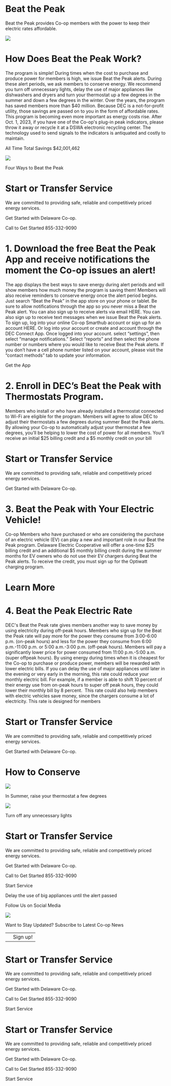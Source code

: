 # Beat the Peak  

Beat the Peak provides Co-op members with the power to keep their electric rates affordable.  

![](images/ed0bbcd1ed33327d5673aad1c54286bc89607ce6e58371369400d3720b3cd1ab.jpg)  

# How Does Beat the Peak Work?  

The program is simple! During times when the cost to purchase and produce power for members is high, we issue Beat the Peak alerts. During these alert periods, we ask members to conserve energy. We recommend you turn off unnecessary lights, delay the use of major appliances like dishwashers and dryers and turn your thermostat up a few degrees in the summer and down a few degrees in the winter. Over the years, the program has saved members more than $\$40$ million. Because DEC is a not-for-profit utility, those savings are passed on to you in the form of affordable rates. This program is becoming even more important as energy costs rise. After Oct. 1, 2023, if you have one of the Co-op's plug-in peak indicators, please throw it away or recycle it at a DSWA electronic recycling center. The technology used to send signals to the indicators is antiquated and costly to maintain.  

All Time Total Savings \$42,001,462  

![](images/d46154bbfe7a77eb67b3f18e2416c4efc818e4f576d8b0b48791558fb9ae2fa3.jpg)  

Four Ways to Beat the Peak  

# Start or Transfer Service  

We are committed to providing safe, reliable and competitively priced energy services.  

Get Started with Delaware Co-op.  

Call to Get Started 855-332-9090  

# 1. Download the free Beat the Peak App and receive notifications the moment the Co-op issues an alert!  

The app displays the best ways to save energy during alert periods and will show members how much money the program is saving them! Members will also receive reminders to conserve energy once the alert period begins. Just search “Beat the Peak” in the app store on your phone or tablet. Be sure to allow notifications through the app so you never miss a Beat the Peak alert. You can also sign up to receive alerts via email HERE. You can also sign up to receive text messages when we issue Beat the Peak alerts. To sign up, log into your online Co-op Smarthub account or sign up for an account HERE. Or log into your account or create and account through the DEC Connect App. Once logged into your account. select “settings”, then select “manage notifications.” Select “reports” and then select the phone number or numbers where you would like to receive Beat the Peak alerts. If you don’t have a cell phone number listed on your account, please visit the “contact methods” tab to update your information.  

Get the App  

# 2. Enroll in DEC’s Beat the Peak with Thermostats Program.  

Members who install or who have already installed a thermostat connected to Wi-Fi are eligible for the program. Members will agree to allow DEC to adjust their thermostats a few degrees during summer Beat the Peak alerts. By allowing your Co-op to automatically adjust your thermostat a few degrees, you’ll be helping to lower the cost of power for all members. You’ll receive an initial $\$25$ billing credit and a $\$5$ monthly credit on your bill  

# Start or Transfer Service  

We are committed to providing safe, reliable and competitively priced energy services.  

Get Started with Delaware Co-op.  

# 3. Beat the Peak with Your Electric Vehicle!  

Co-op Members who have purchased or who are considering the purchase of an electric vehicle (EV) can play a new and important role in our Beat the Peak program. Delaware Electric Cooperative will offer a one-time $\$25$ billing credit and an additional $\$5$ monthly billing credit during the summer months for EV owners who do not use their EV chargers during Beat the Peak alerts. To receive the credit, you must sign up for the Optiwatt charging program.  

# Learn More  

# 4. Beat the Peak Electric Rate  

DEC's Beat the Peak rate gives members another way to save money by using electricity during off-peak hours. Members who sign up for the Beat the Peak rate will pay more for the power they consume from 3:00-6:00 p.m. (on-peak hours) and less for the power they consume from 6:00 p.m.-11:00 p.m. or 5:00 a.m.-3:00 p.m. (off-peak hours). Members will pay a significantly lower price for power consumed from 11:00 p.m.-5:00 a.m. (super offpeak hours). By using energy during times when it is cheapest for the Co-op to purchase or produce power, members will be rewarded with lower electric bills. If you can delay the use of major appliances until later in the evening or very early in the morning, this rate could reduce your monthly electric bill. For example, if a member is able to shift 10 percent of their energy use from on-peak hours to super off peak hours, they could lower their monthly bill by 8 percent.  This rate could also help members with electric vehicles save money, since the chargers consume a lot of electricity. This rate is designed for members  

# Start or Transfer Service  

We are committed to providing safe, reliable and competitively priced energy services.  

Get Started with Delaware Co-op.  

# How to Conserve  

![](images/c1a32cdf2479664cb00975a2a5431f742db386a515c6b0e6340ed5752688fcee.jpg)  

In Summer, raise your thermostat a few degrees  

![](images/83b75ed83525ca6c00bfddb555efe90cf4ce050039b91ef05aa037ab36df9e0a.jpg)  

Turn off any unnecessary lights  

# Start or Transfer Service  

We are committed to providing safe, reliable and competitively priced energy services.  

Get Started with Delaware Co-op.  

Call to Get Started 855-332-9090  

Start Service  

Delay the use of big appliances until the alert passed  

Follow Us on Social Media  

![](images/1391c0055ce5b998782d5966ec533036fa640e6509a99004fcee3910d265a08e.jpg)  

Want to Stay Updated? Subscribe to Latest Co-op News  

<html><body><table><tr><td></td><td>Sign up!</td></tr></table></body></html>  

# Start or Transfer Service  

We are committed to providing safe, reliable and competitively priced energy services.  

Get Started with Delaware Co-op.  

Call to Get Started 855-332-9090  

Start Service  

# Start or Transfer Service  

We are committed to providing safe, reliable and competitively priced energy services.  

Get Started with Delaware Co-op.  

Call to Get Started 855-332-9090  

Start Service  
